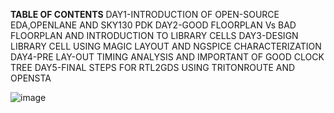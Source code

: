 **TABLE OF CONTENTS**
DAY1-INTRODUCTION OF OPEN-SOURCE EDA,OPENLANE AND SKY130 PDK
DAY2-GOOD FLOORPLAN Vs BAD FLOORPLAN AND INTRODUCTION TO LIBRARY CELLS
DAY3-DESIGN LIBRARY CELL USING MAGIC LAYOUT AND NGSPICE CHARACTERIZATION
DAY4-PRE LAY-OUT TIMING ANALYSIS AND IMPORTANT OF GOOD CLOCK TREE
DAY5-FINAL STEPS FOR RTL2GDS USING TRITONROUTE AND OPENSTA

![image](https://github.com/user-attachments/assets/a4e760ac-0314-4833-964b-79a6410fbbca)


